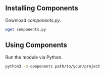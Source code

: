 ## Installing Components

Download *components.py*.

```bash
wget components.py
```

## Using Components

Run the module via Python.

```bash
python3 -m components path/to/your/project
```
